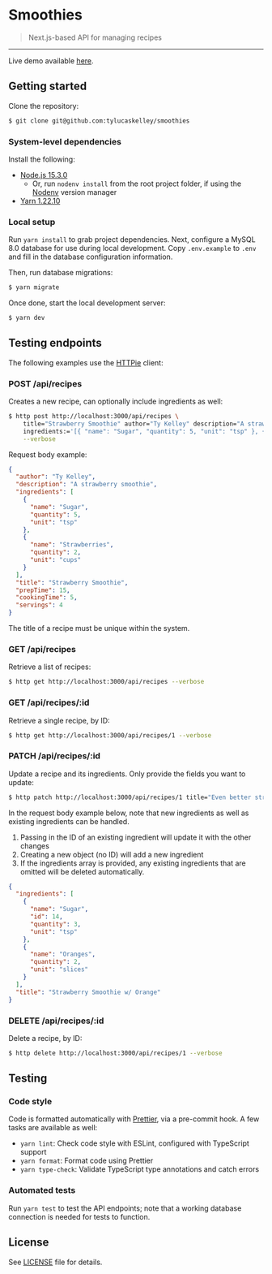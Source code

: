 # Smoothies

> Next.js-based API for managing recipes

---

Live demo available [here](https://smoothies-psi.vercel.app/api/recipes).

## Getting started

Clone the repository:

```bash
$ git clone git@github.com:tylucaskelley/smoothies
```

### System-level dependencies

Install the following:

- [Node.js 15.3.0](https://nodejs.org/en/download/)
  - Or, run `nodenv install` from the root project folder, if
    using the [Nodenv](https://github.com/nodenv/nodenv) version manager
- [Yarn 1.22.10](https://yarnpkg.com/)

### Local setup

Run `yarn install` to grab project dependencies. Next, configure a MySQL 8.0 database
for use during local development. Copy `.env.example` to `.env` and fill in the database
configuration information.

Then, run database migrations:

```bash
$ yarn migrate
```

Once done, start the local development server:

```bash
$ yarn dev
```

## Testing endpoints

The following examples use the [HTTPie](https://httpie.io/) client:

### POST /api/recipes

Creates a new recipe, can optionally include ingredients as well:

```bash
$ http post http://localhost:3000/api/recipes \
    title="Strawberry Smoothie" author="Ty Kelley" description="A strawberry smoothie" prepTime=15 cookingTime=5 servings=4 \
    ingredients:='[{ "name": "Sugar", "quantity": 5, "unit": "tsp" }, {"name": "Strawberries", "quantity": 2, "unit": "cups"}]' \
    --verbose
```

Request body example:

```json
{
  "author": "Ty Kelley",
  "description": "A strawberry smoothie",
  "ingredients": [
    {
      "name": "Sugar",
      "quantity": 5,
      "unit": "tsp"
    },
    {
      "name": "Strawberries",
      "quantity": 2,
      "unit": "cups"
    }
  ],
  "title": "Strawberry Smoothie",
  "prepTime": 15,
  "cookingTime": 5,
  "servings": 4
}
```

The title of a recipe must be unique within the system.

### GET /api/recipes

Retrieve a list of recipes:

```bash
$ http get http://localhost:3000/api/recipes --verbose
```

### GET /api/recipes/:id

Retrieve a single recipe, by ID:

```bash
$ http get http://localhost:3000/api/recipes/1 --verbose
```

### PATCH /api/recipes/:id

Update a recipe and its ingredients. Only provide the fields you want to update:

```bash
$ http patch http://localhost:3000/api/recipes/1 title="Even better strawberry smoothie" --verbose
```

In the request body example below, note that new ingredients as well as existing ingredients can be handled.

1. Passing in the ID of an existing ingredient will update it with the other changes
2. Creating a new object (no ID) will add a new ingredient
3. If the ingredients array is provided, any existing ingredients that are omitted will be deleted automatically.

```json
{
  "ingredients": [
    {
      "name": "Sugar",
      "id": 14,
      "quantity": 3,
      "unit": "tsp"
    },
    {
      "name": "Oranges",
      "quantity": 2,
      "unit": "slices"
    }
  ],
  "title": "Strawberry Smoothie w/ Orange"
}
```

### DELETE /api/recipes/:id

Delete a recipe, by ID:

```bash
$ http delete http://localhost:3000/api/recipes/1 --verbose
```

## Testing

### Code style

Code is formatted automatically with [Prettier](https://prettier.io), via a pre-commit hook. A
few tasks are available as well:

- `yarn lint`: Check code style with ESLint, configured with TypeScript support
- `yarn format`: Format code using Prettier
- `yarn type-check`: Validate TypeScript type annotations and catch errors

### Automated tests

Run `yarn test` to test the API endpoints; note that a working database connection is needed
for tests to function.

## License

See [LICENSE](./LICENSE) file for details.
